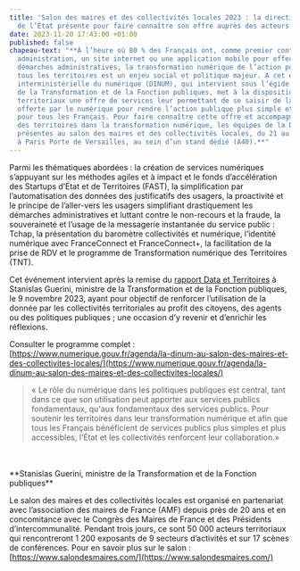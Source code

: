 ```yaml
---
title: 'Salon des maires et des collectivités locales 2023 : la direction du numérique
  de l’État présente pour faire connaître son offre auprès des acteurs territoriaux'
date: 2023-11-20 17:43:00 +01:00
published: false
chapeau-text: "**À l’heure où 80 % des Français ont, comme premier contact avec une
  administration, un site internet ou une application mobile pour effectuer leurs
  démarches administratives, la transformation numérique de l’action publique dans
  tous les territoires est un enjeu social et politique majeur. A cet effet, la direction
  interministérielle du numérique (DINUM), qui intervient sous l’égide du ministère
  de la Transformation et de la Fonction publiques, met à la disposition des acteurs
  territoriaux une offre de services leur permettant de se saisir de la puissance
  offerte par le numérique pour rendre l’action publique plus simple et plus efficace
  pour tous les Français. Pour faire connaître cette offre et accompagner les acteurs
  des territoires dans la transformation numérique, les équipes de la DINUM seront
  présentes au salon des maires et des collectivités locales, du 21 au 23 novembre,
  à Paris Porte de Versailles, au sein d’un stand dédié (A40).**"
---
```


Parmi les thématiques abordées : la création de services numériques s’appuyant sur les méthodes agiles et à impact et le fonds d’accélération des Startups d’État et de Territoires (FAST), la simplification par l’automatisation des données des justificatifs des usagers, la proactivité et le principe de l’aller-vers les usagers simplifiant drastiquement les démarches administratives et luttant contre le non-recours et la fraude, la souveraineté et l’usage de la messagerie instantanée du service public : Tchap, la présentation du baromètre collectivités et numérique, l’identité numérique avec FranceConnect et FranceConnect+, la facilitation de la prise de RDV et le programme de Transformation numérique des Territoires (TNT). 

Cet événement intervient après la remise du [rapport Data et Territoires](https://www.numerique.gouv.fr/espace-presse/stanislas-guerini-recoit-le-rapport-data-et-territoires-dedie-a-renforcer-lacces-aux-services-publics-et-le-deploiement-du-numerique-dans-les-territoires/) à Stanislas Guerini, ministre de la Transformation et de la Fonction publiques, le 9 novembre 2023, ayant pour objectif de renforcer l’utilisation de la donnée par les collectivités territoriales au profit des citoyens, des agents ou des politiques publiques ; une occasion d’y revenir et d’enrichir les réflexions. 

Consulter le programme complet : [https://www.numerique.gouv.fr/agenda/la-dinum-au-salon-des-maires-et-des-collectivites-locales/](https://www.numerique.gouv.fr/agenda/la-dinum-au-salon-des-maires-et-des-collectivites-locales/) 

> « Le rôle du numérique dans les politiques publiques est central, tant dans ce que son utilisation peut apporter aux services publics fondamentaux, qu'aux fondamentaux des services publics. Pour soutenir les territoires dans leur transformation numérique et afin que tous les Français bénéficient de services publics plus simples et plus accessibles, l’État et les collectivités renforcent leur collaboration.»
<br>
<br>**Stanislas Guerini, ministre de la Transformation et de la Fonction publiques**

Le salon des maires et des collectivités locales est organisé en partenariat avec l’association des maires de France (AMF) depuis près de 20 ans et en concomitance avec le Congrès des Maires de France et des Présidents d’intercommunalité. Pendant trois jours, ce sont 50 000 acteurs territoriaux qui rencontreront 1 200 exposants de 9 secteurs d’activités et sur 17 scènes de conférences. Pour en savoir plus sur le salon : [https://www.salondesmaires.com/](https://www.salondesmaires.com/) 